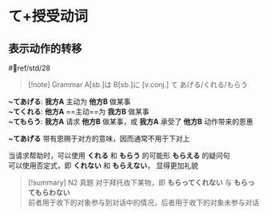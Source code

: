 # て+授受动词

## 表示动作的转移

 #📖ref/std/28

> [!note] Grammar
> A[sb.]は B[sb.]に [v.conj.] て あげる/くれる/もらう

**~てあげる**: **我方A** 主动为 **他方B** 做某事  
**~てくれる**: **他方A** ==主动==为 **我方B** 做某事  
**~てもらう**: **我方A** 请求 **他方B** 做某事，或 **我方A** 承受了 **他方B** 动作带来的恩惠  

**~てあげる** 带有恩赐于对方的意味，因而通常不用于下对上  

当请求帮助时，可以使用 **くれる** 和 **もらう** 的可能形 **もらえる** 的疑问句  
可以使用否定式，即 **くれない** 和 **もらえない**， 显得更加礼貌  

> [!summary] N2 真题
> 对于拜托收下某物，即 **もらってくれない** 与 **もらってもらわない**  
> 前者用于收下的对象参与到对话中的情况，后者用于收下的对象未参与对话  
